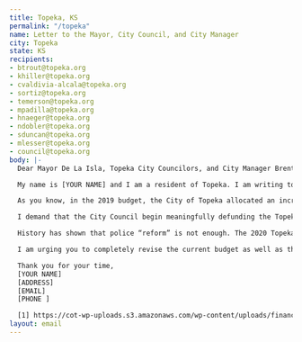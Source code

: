 ```yaml
---
title: Topeka, KS
permalink: "/topeka"
name: Letter to the Mayor, City Council, and City Manager
city: Topeka
state: KS
recipients:
- btrout@topeka.org
- khiller@topeka.org
- cvaldivia-alcala@topeka.org
- sortiz@topeka.org
- temerson@topeka.org
- mpadilla@topeka.org
- hnaeger@topeka.org
- ndobler@topeka.org
- sduncan@topeka.org
- mlesser@topeka.org
- council@topeka.org
body: |-
  Dear Mayor De La Isla, Topeka City Councilors, and City Manager Brent Trout,

  My name is [YOUR NAME] and I am a resident of Topeka. I am writing to demand that the Topeka City Council adopt a city budget that prioritizes community well-being, and redirects funding away from the police.

  As you know, in the 2019 budget, the City of Topeka allocated an increase of over $4 million to fund the Topeka Police Department. In the 2020 budget, the City of Topeka increased the Police Department budget another $700 thousand. The TPD budget equates to an inordinate 42.43% of our taxpayers contributions to the city’s general fund, at over $40 million [1].

  I demand that the City Council begin meaningfully defunding the Topeka Police Department and reallocating those funds to programs which effectively promote a safe and equitable community, such as the YWCA Center for Safety and Empowerment and Community Action. We need funding for community-based mental health services, substance abuse treatment services, and affordable housing programs, not police.

  History has shown that police “reform” is not enough. The 2020 Topeka City Budget includes a desire to promote public safety and to shift public perception of health/safety in Topeka; this cannot be done through police reform alone. We must take a hard look at the way the current system in place fails to serve—and in fact actively harms—our community and come together to reimagine the role of police in our city.

  I am urging you to completely revise the current budget as well as the 2021 budget, and to invest our taxpayer money for the people, not the police. We trust that you will do the right thing for us, because we put our trust in you when we elected you to serve us. This is a moment for you to step up and show that you care for our community.

  Thank you for your time,
  [YOUR NAME]
  [ADDRESS]
  [EMAIL]
  [PHONE ]

  [1] https://cot-wp-uploads.s3.amazonaws.com/wp-content/uploads/finance/Budget/2020+Adopted+Budget+Book.pdf
layout: email
---
```


